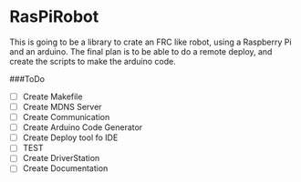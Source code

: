 # RasPiRobot
This is going to be a library to crate an FRC like robot, using a Raspberry Pi and an arduino. The final plan is to be able to do a remote deploy, and create the scripts to make the arduino code.


###ToDo
- [ ] Create Makefile
- [ ] Create MDNS Server
- [ ] Create Communication
- [ ] Create Arduino Code Generator
- [ ] Create Deploy tool fo IDE
- [ ] TEST
- [ ] Create DriverStation
- [ ] Create Documentation
